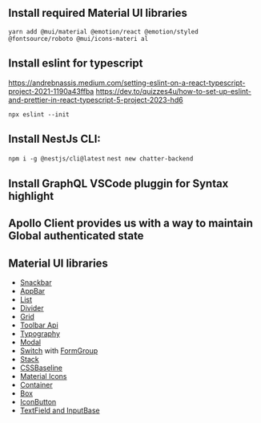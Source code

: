 ## Install required Material UI libraries

`yarn add @mui/material @emotion/react @emotion/styled @fontsource/roboto @mui/icons-materi
al`

## Install eslint for typescript

https://andrebnassis.medium.com/setting-eslint-on-a-react-typescript-project-2021-1190a43ffba
https://dev.to/quizzes4u/how-to-set-up-eslint-and-prettier-in-react-typescript-5-project-2023-hd6

`npx eslint --init`

## Install NestJs CLI:

`npm i -g @nestjs/cli@latest`
`nest new chatter-backend`

## Install GraphQL VSCode pluggin for Syntax highlight

## Apollo Client provides us with a way to maintain Global authenticated state

## Material UI libraries

- [Snackbar](https://mui.com/material-ui/react-snackbar/)
- [AppBar](https://mui.com/material-ui/app-bar/)
- [List](https://mui.com/material-ui/react-list/)
- [Divider](https://mui.com/material-ui/react-divider/)
- [Grid](https://mui.com/material-ui/react-grid/)
- [Toolbar Api](https://mui.com/material-ui/api/toolbar/)
- [Typography](https://mui.com/material-ui/react-typography/)
- [Modal](https://mui.com/material-ui/react-modal/)
- [Switch](https://mui.com/material-ui/react-switch/) with [FormGroup](https://mui.com/material-ui/api/form-group/)
- [Stack](https://mui.com/material-ui/react-stack/)
- [CSSBaseline](https://mui.com/material-ui/react-css-baseline/)
- [Material Icons](https://mui.com/material-ui/material-icons/)
- [Container](https://mui.com/material-ui/react-container/)
- [Box](https://mui.com/material-ui/react-box/)
- [IconButton](https://mui.com/material-ui/api/icon-button/)
- [TextField and InputBase](https://mui.com/material-ui/react-text-field/)
